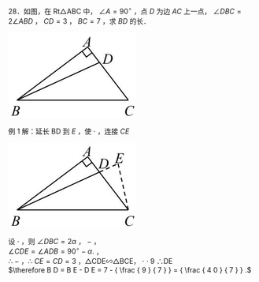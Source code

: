 28．如图，在 Rt△ABC 中， $\angle A = 9 0 ^ { \circ }$ ，点 $D$ 为边 $A C$ 上一点， $\angle D B C = 2 \angle A B D$ ， $C D = 3$ ， $B C = 7$ ，求 $B D$ 的长．

![](<../../qs_image_DB/专题1-6_二倍角的解题策略：倍半角模型与绝配角（解析版）_/c5cb0379d9cba316ec58071da2249afef07f5ffcba23707d1b7e260ac29b59cb.jpg>)

例 1 解：延长 BD 到 $E$ ，使 $\cdot$ ，连接 $C E$

![](<../../qs_image_DB/专题1-6_二倍角的解题策略：倍半角模型与绝配角（解析版）_/231097af368ef3ff16d2ab24f433c9c0eab7ceccc43f446f9d712e0586eba311.jpg>)

设 $\cdot$ ，则 $\angle D B C = 2 \alpha$ ， $-$ ，   
$\angle C D E = \angle A D B = 9 0 ^ { \circ } - \alpha .$ ，   
∴ $-$ ，∴ $C E { = } C D { = } 3$ ，△CDE∽△BCE， $\cdot$ $\cdot$ 9 ∴DE   
$\therefore B D = B E - D E = 7 - { \frac { 9 } { 7 } } = { \frac { 4 0 } { 7 } } .$
